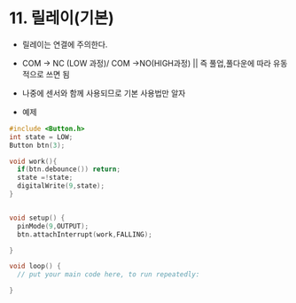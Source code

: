 # 11. 릴레이(기본)

- 릴레이는 연결에 주의한다. 
- COM -> NC (LOW 과정)/ COM ->NO(HIGH과정)   || 즉 풀업,풀다운에 따라 유동적으로 쓰면 됨
- 나중에 센서와 함께 사용되므로 기본 사용법만 알자



- 예제

```c++
#include <Button.h>
int state = LOW;
Button btn(3);

void work(){
  if(btn.debounce()) return;
  state =!state;
  digitalWrite(9,state);
}


void setup() {
  pinMode(9,OUTPUT);
  btn.attachInterrupt(work,FALLING);

}

void loop() {
  // put your main code here, to run repeatedly:

}
```


